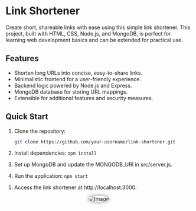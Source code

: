 # Link Shortener

Create short, shareable links with ease using this simple link shortener. This project, built with HTML, CSS, Node.js, and MongoDB, is perfect for learning web development basics and can be extended for practical use.

## Features

- Shorten long URLs into concise, easy-to-share links.
- Minimalistic frontend for a user-friendly experience.
- Backend logic powered by Node.js and Express.
- MongoDB database for storing URL mappings.
- Extensible for additional features and security measures.

## Quick Start

1. Clone the repository:

   ```bash
   git clone https://github.com/your-username/link-shortener.git
1. Install dependencies:
    `npm install`
2. Set up MongoDB and update the MONGODB_URI in src/server.js.

3. Run the application:
    `npm start`
4. Access the link shortener at http://localhost:3000.

<p align="center">
  <img src="https://cdn.discordapp.com/attachments/1168975242165751920/1214141210957189141/image.png?ex=65f8081e&is=65e5931e&hm=f3241eea94e7e6dc8ad6a45119a832ecc3780386af4d10a305d51417bdd35510&" alt="Image" style="border-radius: 50%; box-shadow: 0 0 10px rgba(0, 0, 0, 0.5); animation: spin 3s linear infinite;">
</p>

